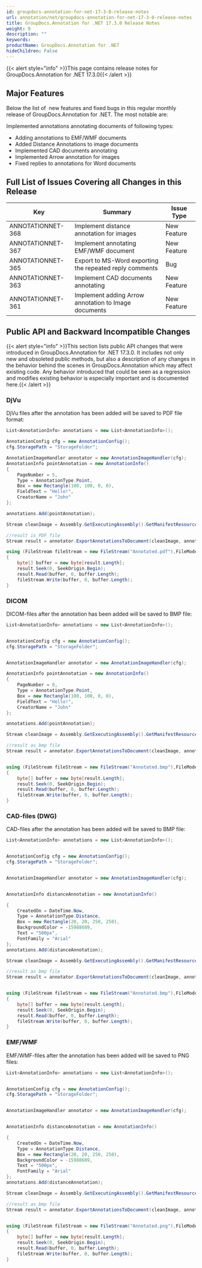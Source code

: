 ```yaml
---
id: groupdocs-annotation-for-net-17-3-0-release-notes
url: annotation/net/groupdocs-annotation-for-net-17-3-0-release-notes
title: GroupDocs.Annotation for .NET 17.3.0 Release Notes
weight: 9
description: ""
keywords: 
productName: GroupDocs.Annotation for .NET
hideChildren: False
---
```

{{< alert style="info" >}}This page contains release notes for GroupDocs.Annotation for .NET 17.3.0{{< /alert >}}

## Major Features

Below the list of  new features and fixed bugs in this regular monthly release of GroupDocs.Annotation for .NET. The most notable are:

Implemented annotations annotating documents of following types:

*   Adding annotations to EMF/WMF documents
*   Added Distance Annotations to image documents
*   Implemented CAD documents annotating 
*   Implemented Arrow annotation for images
*   Fixed replies to annotations for Word documents

## Full List of Issues Covering all Changes in this Release

| Key | Summary | Issue Type |
| --- | --- | --- |
| ANNOTATIONNET-368 | Implement distance annotation for images | New Feature |
| ANNOTATIONNET-367 | Implement annotating EMF/WMF document | New Feature |
| ANNOTATIONNET-365 | Export to MS-Word exporting the repeated reply comments | Bug |
| ANNOTATIONNET-363 | Implement CAD documents annotating | New Feature |
| ANNOTATIONNET-361 | Implement adding Arrow annotation to Image documents | New Feature |

## Public API and Backward Incompatible Changes

{{< alert style="info" >}}This section lists public API changes that were introduced in GroupDocs.Annotation for .NET 17.3.0. It includes not only new and obsoleted public methods, but also a description of any changes in the behavior behind the scenes in GroupDocs.Annotation which may affect existing code. Any behavior introduced that could be seen as a regression and modifies existing behavior is especially important and is documented here.{{< /alert >}}

### DjVu

DjVu files after the annotation has been added will be saved to PDF file format:

```csharp
List<AnnotationInfo> annotations = new List<AnnotationInfo>();

AnnotationConfig cfg = new AnnotationConfig();
cfg.StoragePath = "StorageFolder";

AnnotationImageHandler annotator = new AnnotationImageHandler(cfg);
AnnotationInfo pointAnnotation = new AnnotationInfo()
{
	PageNumber = 5,
	Type = AnnotationType.Point,
	Box = new Rectangle(100, 100, 0, 0),
	FieldText = "Hello!",
	CreatorName = "John"
};

annotations.Add(pointAnnotation);

Stream cleanImage = Assembly.GetExecutingAssembly().GetManifestResourceStream("0.djvu");

//result is PDF file
Stream result = annotator.ExportAnnotationsToDocument(cleanImage, annotations, DocumentType.Images);

using (FileStream fileStream = new FileStream("Annotated.pdf"),FileMode.Create))
{
	byte[] buffer = new byte[result.Length];
	result.Seek(0, SeekOrigin.Begin);
	result.Read(buffer, 0, buffer.Length);
	fileStream.Write(buffer, 0, buffer.Length);
}
```

### DICOM

DICOM-files after the annotation has been added will be saved to BMP file:

```csharp
List<AnnotationInfo> annotations = new List<AnnotationInfo>();


AnnotationConfig cfg = new AnnotationConfig();
cfg.StoragePath = "StorageFolder";


AnnotationImageHandler annotator = new AnnotationImageHandler(cfg);

AnnotationInfo pointAnnotation = new AnnotationInfo()
{
	PageNumber = 0,
	Type = AnnotationType.Point,
	Box = new Rectangle(100, 100, 0, 0),
	FieldText = "Hello!",
	CreatorName = "John"
};

annotations.Add(pointAnnotation);

Stream cleanImage = Assembly.GetExecutingAssembly().GetManifestResourceStream("0.dcm");

//result as bmp file
Stream result = annotator.ExportAnnotationsToDocument(cleanImage, annotations, DocumentType.Images);


using (FileStream fileStream = new FileStream("Annotated.bmp"),FileMode.Create))
{
	byte[] buffer = new byte[result.Length];
	result.Seek(0, SeekOrigin.Begin);
	result.Read(buffer, 0, buffer.Length);
	fileStream.Write(buffer, 0, buffer.Length);
}
```

### CAD-files (DWG)

CAD-files after the annotation has been added will be saved to BMP file:

```csharp
List<AnnotationInfo> annotations = new List<AnnotationInfo>();


AnnotationConfig cfg = new AnnotationConfig();
cfg.StoragePath = "StorageFolder";


AnnotationImageHandler annotator = new AnnotationImageHandler(cfg);


AnnotationInfo distanceAnnotation = new AnnotationInfo()

{
	CreatedOn = DateTime.Now,
    Type = AnnotationType.Distance,
    Box = new Rectangle(20, 20, 250, 250),
    BackgroundColor = -15988609,
    Text = "500px",
    FontFamily = "Arial"
};
annotations.Add(distanceAnnotation);

Stream cleanImage = Assembly.GetExecutingAssembly().GetManifestResourceStream("0.dwg");

//result as bmp file
Stream result = annotator.ExportAnnotationsToDocument(cleanImage, annotations, DocumentType.Images);


using (FileStream fileStream = new FileStream("Annotated.bmp"),FileMode.Create))
{
	byte[] buffer = new byte[result.Length];
	result.Seek(0, SeekOrigin.Begin);
	result.Read(buffer, 0, buffer.Length);
	fileStream.Write(buffer, 0, buffer.Length);
}
```

### **EMF/WMF**

EMF/WMF-files after the annotation has been added will be saved to PNG files:

```csharp
List<AnnotationInfo> annotations = new List<AnnotationInfo>();


AnnotationConfig cfg = new AnnotationConfig();
cfg.StoragePath = "StorageFolder";


AnnotationImageHandler annotator = new AnnotationImageHandler(cfg);


AnnotationInfo distanceAnnotation = new AnnotationInfo()

{
	CreatedOn = DateTime.Now,
    Type = AnnotationType.Distance,
    Box = new Rectangle(20, 20, 250, 250),
    BackgroundColor = -15988609,
    Text = "500px",
    FontFamily = "Arial"
};
annotations.Add(distanceAnnotation);

Stream cleanImage = Assembly.GetExecutingAssembly().GetManifestResourceStream("0.wmf");

//result as bmp file
Stream result = annotator.ExportAnnotationsToDocument(cleanImage, annotations, DocumentType.Images);


using (FileStream fileStream = new FileStream("Annotated.png"),FileMode.Create))
{
	byte[] buffer = new byte[result.Length];
	result.Seek(0, SeekOrigin.Begin);
	result.Read(buffer, 0, buffer.Length);
	fileStream.Write(buffer, 0, buffer.Length);
}
```
